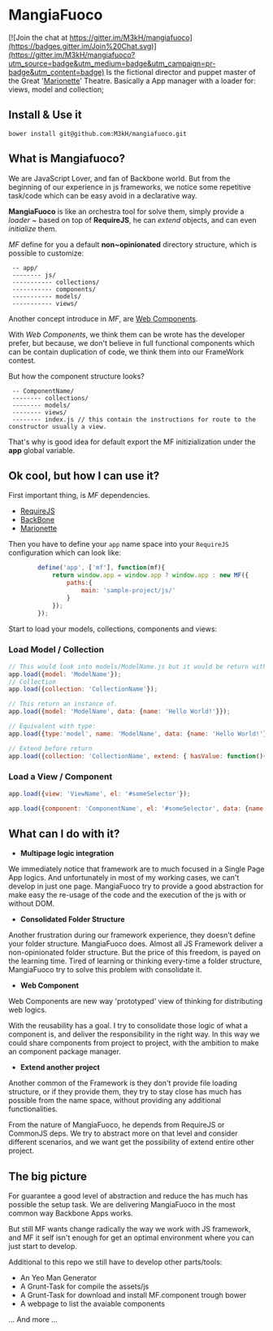 MangiaFuoco
==========

[![Join the chat at https://gitter.im/M3kH/mangiafuoco](https://badges.gitter.im/Join%20Chat.svg)](https://gitter.im/M3kH/mangiafuoco?utm_source=badge&utm_medium=badge&utm_campaign=pr-badge&utm_content=badge)
Is the fictional director and puppet master of the Great '[Marionette](http://www.marionettejs.com)' Theatre.
Basically a App manager with a loader for: views, model and collection;

## Install & Use it
```
bower install git@github.com:M3kH/mangiafuoco.git
```
## What is Mangiafuoco?
We are JavaScript Lover, and fan of Backbone world.
But from the beginning of our experience in js frameworks, we notice some repetitive task/code which can be easy avoid in a declarative way.

**MangiaFuoco** is like an orchestra tool for solve them, simply provide a *loader* ~  based on top of **RequireJS**, he can *extend* objects, and can even *initialize* them.

*MF* define for you a default **non~opinionated** directory structure, which is possible to customize:

```
 -- app/
 -------- js/
 ----------- collections/
 ----------- components/
 ----------- models/
 ----------- views/
```

Another concept introduce in *MF*, are [Web Components](http://webcomponents.org/).

With *Web Components*, we think them can be wrote has the developer prefer, but because, we don't believe in full functional components which can be contain duplication of code, we think them into our FrameWork contest.

But how the component structure looks?

```
 -- ComponentName/
 -------- collections/
 -------- models/
 -------- views/
 -------- index.js // this contain the instructions for route to the constructor usually a view.
```

That's why is good idea for default export the MF initizialization under the **app** global variable.


## Ok cool, but how I can use it?
First important thing, is *MF* dependencies.

- [RequireJS](http://www.requirejs.org)
- [BackBone](http://www.backbonejs.org)
- [Marionette](http://www.marionettejs.org)

Then you have to define your `app` name space into your `RequireJS` configuration which can look like:

```javascript
        define('app', ['mf'], function(mf){
            return window.app = window.app ? window.app : new MF({
                paths:{
                    main: 'sample-project/js/'
                }
            });
        });
```

Start to load your models, collections, components and views:

### Load Model / Collection
```javascript
// This would look into models/ModelName.js but it would be return without be initialize
app.load({model: 'ModelName'}); 
// Collection
app.load({collection: 'CollectionName'});

// This return an instance of.
app.load({model: 'ModelName', data: {name: 'Hello World!'}});

// Equivalent with type:
app.load({type:'model', name: 'ModelName', data: {name: 'Hello World!'}});

// Extend before return
app.load({collection: 'CollectionName', extend: { hasValue: function(){ return this.value ? true : false}}});
```

### Load a View / Component
```javascript
app.load({view: 'ViewName', el: '#someSelector'}); 

app.load({component: 'ComponentName', el: '#someSelector', data: {name: 'Hello World!'}});
```

## What can I do with it?

- **Multipage logic integration**

 We immediately notice that framework are to much focused in a Single Page App logics.
And unfortunately in most of my working cases, we can't develop in just one page.
MangiaFuoco try to provide a good abstraction for make easy the re-usage of the code and the execution of the js with or without DOM.

- **Consolidated Folder Structure**

 Another frustration during our framework experience, they doesn't define your folder structure. MangiaFuoco does.
Almost all JS Framework deliver a non-opinionated folder structure. But the price of this freedom, is payed on the learning time.
Tired of learning or thinking every-time a folder structure, MangiaFuoco try to solve this problem with consolidate it.

- **Web Component**

 Web Components are new way 'prototyped' view of thinking for distributing web logics.

 With the reusability has a goal. I try to consolidate those logic of what a component is, and deliver the responsibility in the right way.
In this way we could share components from project to project, with the ambition to make an component package manager.

- **Extend another project**

 Another common of the Framework is they don't provide file loading structure, or if they provide them, they try to stay close has much
has possible from the name space, without providing any additional functionalities.

 From the nature of MangiaFuoco, he depends from RequireJS or CommonJS deps. We try to abstract more on that level and consider different
scenarios, and we want get the possibility of extend entire other project.

## The big picture
For guarantee a good level of abstraction and reduce the has much has possible the setup task. We are delivering MangiaFuoco in the most common way Backbone Apps works.

But still MF wants change radically the way we work with JS framework, and MF it self isn't enough for get an optimal environment where you can just start to develop.

Additional to this repo we still have to develop other parts/tools:

- An Yeo Man Generator
- A Grunt-Task for compile the assets/js
- A Grunt-Task for download and install MF.component trough bower
- A webpage to list the avaiable components

... And more ...